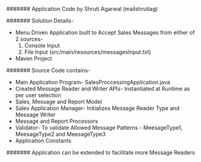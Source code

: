 ####### Application Code by Shruti Agarwal (mailshrutiag)

####### Solution Details-
- Menu Driven Application built to Accept Sales Messages from either of 2 sources-
	1. Console Input
	2. File Input (src/main/resources/messagesInput.txt)
- Maven Project

####### Source Code contains-
- Main Application Program- SalesProccessingApplication.java
- Created Message Reader and Writer APIs- Instantiated at Runtime as per user selection
- Sales, Message and Report Model
- Sales Application Manager- Initializes Message Reader Type and Message Writer
- Message and Report Processors
- Validator- To validate Allowed Message Patterns - MeesageType1, MeesageType2 and MeesageType3
- Application Constants

####### Application can be extended to facilitate more Message Readers